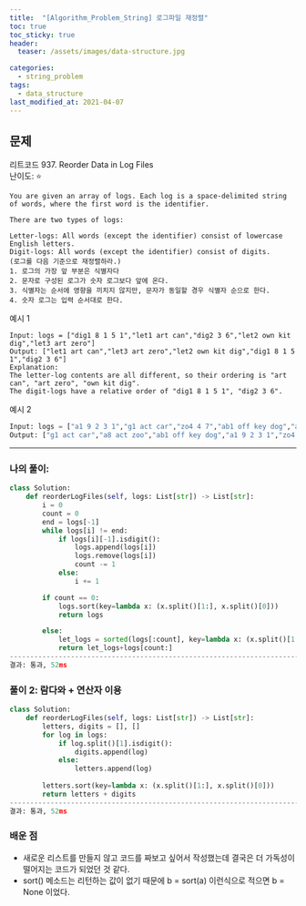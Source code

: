 ```yaml
---
title:  "[Algorithm_Problem_String] 로그파일 재정렬"
toc: true
toc_sticky: true
header:
  teaser: /assets/images/data-structure.jpg

categories:
  - string_problem
tags:
  - data_structure
last_modified_at: 2021-04-07
---  
```


## 문제  
리트코드 937. Reorder Data in Log Files  
난이도: ⭐  

```
You are given an array of logs. Each log is a space-delimited string of words, where the first word is the identifier.

There are two types of logs:

Letter-logs: All words (except the identifier) consist of lowercase English letters.
Digit-logs: All words (except the identifier) consist of digits.
(로그를 다음 기준으로 재정렬하라.)
1. 로그의 가장 앞 부분은 식별자다
2. 문자로 구성된 로그가 숫자 로그보다 앞에 온다.
3. 식별자는 순서에 영향을 끼치지 않지만, 문자가 동일할 경우 식별자 순으로 한다.
4. 숫자 로그는 입력 순서대로 한다.
```  

예시 1  

```
Input: logs = ["dig1 8 1 5 1","let1 art can","dig2 3 6","let2 own kit dig","let3 art zero"]
Output: ["let1 art can","let3 art zero","let2 own kit dig","dig1 8 1 5 1","dig2 3 6"]
Explanation:
The letter-log contents are all different, so their ordering is "art can", "art zero", "own kit dig".
The digit-logs have a relative order of "dig1 8 1 5 1", "dig2 3 6".
```  

예시 2  
```python
Input: logs = ["a1 9 2 3 1","g1 act car","zo4 4 7","ab1 off key dog","a8 act zoo"]
Output: ["g1 act car","a8 act zoo","ab1 off key dog","a1 9 2 3 1","zo4 4 7"]
```
-------------------------------------------------------------------------------------
### 나의 풀이:   

```python
class Solution:
    def reorderLogFiles(self, logs: List[str]) -> List[str]:
        i = 0
        count = 0
        end = logs[-1]
        while logs[i] != end:
            if logs[i][-1].isdigit():
                logs.append(logs[i])
                logs.remove(logs[i])
                count -= 1
            else:
                i += 1

        if count == 0:
            logs.sort(key=lambda x: (x.split()[1:], x.split()[0]))
            return logs

        else:
            let_logs = sorted(logs[:count], key=lambda x: (x.split()[1:], x.split()[0]))
            return let_logs+logs[count:]        
-------------------------------------------------------------------------------------------
결과: 통과, 52ms
```

### 풀이 2: 람다와 + 연산자 이용  
```python
class Solution:
    def reorderLogFiles(self, logs: List[str]) -> List[str]:
        letters, digits = [], []
        for log in logs:
            if log.split()[1].isdigit():
                digits.append(log)
            else:
                letters.append(log)
                
        letters.sort(key=lambda x: (x.split()[1:], x.split()[0]))
        return letters + digits
-------------------------------------------------------------------------------------------
결과: 통과, 52ms
```

### 배운 점  
* 새로운 리스트를 만들지 않고 코드를 짜보고 싶어서 작성했는데 결국은 더 가독성이 떨어지는 코드가 되었던 것 같다.  
* sort() 메소드는 리턴하는 값이 없기 때문에 b = sort(a) 이런식으로 적으면 b = None 이었다.   